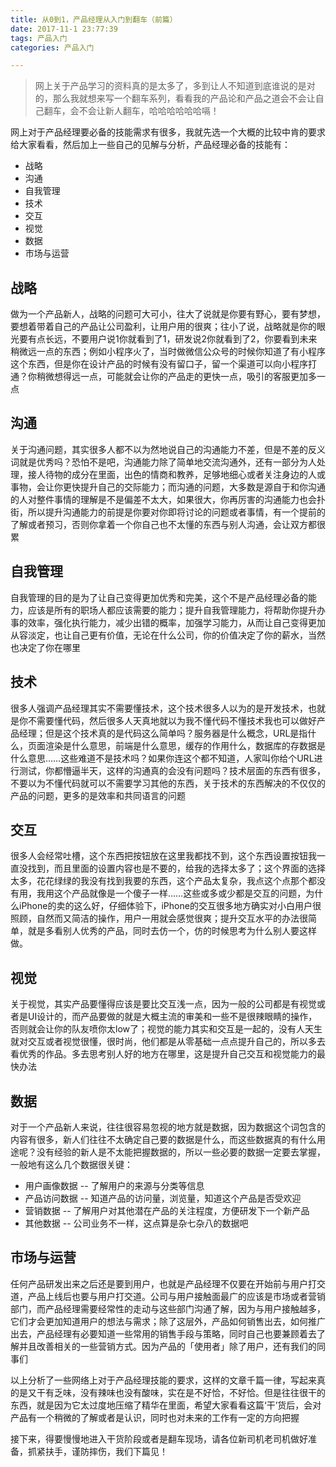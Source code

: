 ```yaml
---
title: 从0到1，产品经理从入门到翻车（前篇）
date: 2017-11-1 23:77:39
tags: 产品入门
categories: 产品入门

---
```



> 网上关于产品学习的资料真的是太多了，多到让人不知道到底谁说的是对的，那么我就想来写一个翻车系列，看看我的产品论和产品之道会不会让自己翻车，会不会让新人翻车，哈哈哈哈哈哈嗝！

<!--more-->

网上对于产品经理要必备的技能需求有很多，我就先选一个大概的比较中肯的要求给大家看看，然后加上一些自己的见解与分析，产品经理必备的技能有：

- 战略
- 沟通
- 自我管理
- 技术
- 交互
- 视觉
- 数据
- 市场与运营

## 战略

做为一个产品新人，战略的问题可大可小，往大了说就是你要有野心，要有梦想，要想着带着自己的产品让公司盈利，让用户用的很爽；往小了说，战略就是你的眼光要有点长远，不要用户说1你就看到了1，研发说2你就看到了2，你要看到未来稍微远一点的东西；例如小程序火了，当时做微信公众号的时候你知道了有小程序这个东西，但是你在设计产品的时候有没有留口子，留一个渠道可以向小程序打通？你稍微想得远一点，可能就会让你的产品走的更快一点，吸引的客服更加多一点

## 沟通

关于沟通问题，其实很多人都不以为然地说自己的沟通能力不差，但是不差的反义词就是优秀吗？恐怕不是吧，沟通能力除了简单地交流沟通外，还有一部分为人处理，接人待物的成分在里面，出色的情商和教养，足够地细心或者关注身边的人或事物，会让你更快提升自己的交际能力；而沟通的问题，大多数是源自于和你沟通的人对整件事情的理解是不是偏差不太大，如果很大，你再厉害的沟通能力也会扑街，所以提升沟通能力的前提是你要对你即将讨论的问题或者事情，有一个提前的了解或者预习，否则你拿着一个你自己也不太懂的东西与别人沟通，会让双方都很累

## 自我管理

自我管理的目的是为了让自己变得更加优秀和完美，这个不是产品经理必备的能力，应该是所有的职场人都应该需要的能力；提升自我管理能力，将帮助你提升办事的效率，强化执行能力，减少出错的概率，加强学习能力，从而让自己变得更加从容淡定，也让自己更有价值，无论在什么公司，你的价值决定了你的薪水，当然也决定了你在哪里

## 技术

很多人强调产品经理其实不需要懂技术，这个技术很多人以为的是开发技术，也就是你不需要懂代码，然后很多人天真地就以为我不懂代码不懂技术我也可以做好产品经理；但是这个技术真的是代码这么简单吗？服务器是什么概念，URL是指什么，页面渲染是什么意思，前端是什么意思，缓存的作用什么，数据库的存数据是什么意思……这些难道不是技术吗？如果你连这个都不知道，人家叫你给个URL进行测试，你都懵逼半天，这样的沟通真的会没有问题吗？技术层面的东西有很多，不要以为不懂代码就可以不需要学习其他的东西，关于技术的东西解决的不仅仅的产品的问题，更多的是效率和共同语言的问题

## 交互

很多人会经常吐槽，这个东西把按钮放在这里我都找不到，这个东西设置按钮我一直没找到，而且里面的设置内容也是不要的，给我的选择太多了；这个界面的选择太多，花花绿绿的我没有找到我要的东西，这个产品太复杂，我点这个点那个都没有用，我用这个产品就像是一个傻子一样……这些或多或少都是交互的问题，为什么iPhone的卖的这么好，仔细体验下，iPhone的交互很多地方确实对小白用户很照顾，自然而又简洁的操作，用户一用就会感觉很爽；提升交互水平的办法很简单，就是多看别人优秀的产品，同时去仿一个，仿的时候思考为什么别人要这样做。

## 视觉

关于视觉，其实产品要懂得应该是要比交互浅一点，因为一般的公司都是有视觉或者是UI设计的，而产品要做的就是大概主流的审美和一些不是很辣眼睛的操作，否则就会让你的队友喷你太low了；视觉的能力其实和交互是一起的，没有人天生就对交互或者视觉很懂，很时尚，他们都是从零基础一点点提升自己的，所以多去看优秀的作品。多去思考别人好的地方在哪里，这是提升自己交互和视觉能力的最快办法

## 数据

对于一个产品新人来说，往往很容易忽视的地方就是数据，因为数据这个词包含的内容有很多，新人们往往不太确定自己要的数据是什么，而这些数据真的有什么用途呢？没有经验的新人是不太能把握数据的，所以一些必要的数据一定要去掌握，一般地有这么几个数据很关键：

- 用户画像数据 -- 了解用户的来源与分类等信息
- 产品访问数据 -- 知道产品的访问量，浏览量，知道这个产品是否受欢迎
- 营销数据 -- 了解用户对其他潜在产品的关注程度，方便研发下一个新产品
- 其他数据 -- 公司业务不一样，这点算是杂七杂八的数据吧

## 市场与运营

任何产品研发出来之后还是要到用户，也就是产品经理不仅要在开始前与用户打交道，产品上线后也要与用户打交道。公司与用户接触面最广的应该是市场或者营销部门，而产品经理需要经常性的走动与这些部门沟通了解，因为与用户接触越多，它们才会更加知道用户的想法与需求；除了这层外，产品如何销售出去，如何推广出去，产品经理有必要知道一些常用的销售手段与策略，同时自己也要兼顾着去了解并且改善相关的一些营销方式。因为产品的「使用者」除了用户，还有我们的同事们

以上分析了一些网络上对于产品经理技能的要求，这样的文章千篇一律，写起来真的是又干有乏味，没有辣味也没有酸味，实在是不好恰，不好恰。但是往往很干的东西，就是因为它太过度地压缩了精华在里面，希望大家看看这篇‘干’货后，会对产品有一个稍微的了解或者是认识，同时也对未来的工作有一定的方向把握

接下来，得要慢慢地进入干货阶段或者是翻车现场，请各位新司机老司机做好准备，抓紧扶手，谨防摔伤，我们下篇见！











